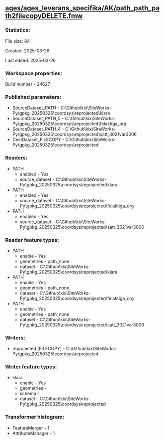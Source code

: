 ﻿## [ages/ages_leverans_specifika/AK/path_path_path2filecopyDELETE.fmw](https://github.com/kicki58/kix_working_dir/blob/master/ages/ages_leverans_specifika/AK/path_path_path2filecopyDELETE.fmw)

### Statistics:
File size: 84

Created: 2025-03-26

Last edited: 2025-03-26


### Workspace properties:
Build number    - 24627

### Published parameters:
*  SourceDataset_PATH    -   C:\Github\kix\SiteWorks-Py\gpkg_20250325\coordsys\reprojected\klara
*  SourceDataset_PATH_5    -   C:\Github\kix\SiteWorks-Py\gpkg_20250325\coordsys\reprojected\felaktiga_org
*  SourceDataset_PATH_4    -   C:\Github\kix\SiteWorks-Py\gpkg_20250325\coordsys\reprojected\satt_3021var3006
*  DestDataset_FILECOPY    -   C:\Github\kix\SiteWorks-Py\gpkg_20250325\coordsys\reprojected

### Readers:
*  PATH
    * enabled    -  Yes
    * source_dataset    -   C:\Github\kix\SiteWorks-Py\gpkg_20250325\coordsys\reprojected\klara
*  PATH
    * enabled    -  Yes
    * source_dataset    -   C:\Github\kix\SiteWorks-Py\gpkg_20250325\coordsys\reprojected\felaktiga_org
*  PATH
    * enabled    -  Yes
    * source_dataset    -   C:\Github\kix\SiteWorks-Py\gpkg_20250325\coordsys\reprojected\satt_3021var3006

### Reader feature types:
*  PATH
    * enable - Yes
    * geometries - path_none
    * dataset - C:\Github\kix\SiteWorks-Py\gpkg_20250325\coordsys\reprojected\klara
*  PATH
    * enable - Yes
    * geometries - path_none
    * dataset - C:\Github\kix\SiteWorks-Py\gpkg_20250325\coordsys\reprojected\felaktiga_org
*  PATH
    * enable - Yes
    * geometries - path_none
    * dataset - C:\Github\kix\SiteWorks-Py\gpkg_20250325\coordsys\reprojected\satt_3021var3006


### Writers:
*  reprojected [FILECOPY]    -   C:\Github\kix\SiteWorks-Py\gpkg_20250325\coordsys\reprojected

### Writer feature types:
*  klara
    * enable - Yes
    * geometries - 
    * schema - 
    * dataset - C:\Github\kix\SiteWorks-Py\gpkg_20250325\coordsys\reprojected

### Transformer histogram:
*  FeatureMerger    -   1
*  AttributeManager    -   1

